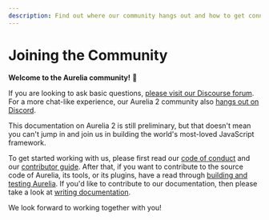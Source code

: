 ```yaml
---
description: Find out where our community hangs out and how to get connected.
---
```


# Joining the Community

**Welcome to the Aurelia community!** 🎊 

If you are looking to ask basic questions, [please visit our Discourse forum](https://discourse.aurelia.io/). For a more chat-like experience, our Aurelia 2 community also [hangs out on Discord](https://discordapp.com/channels/448698263508615178/448698263508615180).

This documentation on Aurelia 2 is still preliminary, but that doesn't mean you can't jump in and join us in building the world's most-loved JavaScript framework.

To get started working with us, please first read our [code of conduct](code-of-conduct.md) and our [contributor guide](contributor-guide.md). After that, if you want to contribute to the source code of Aurelia, its tools, or its plugins, have a read through [building and testing Aurelia](building-and-testing-aurelia.md). If you'd like to contribute to our documentation, then please take a look at [writing documentation](writing-documentation.md).

We look forward to working together with you!

